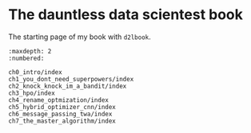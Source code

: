 # The dauntless data scientest book

The starting page of my book with `d2lbook`.

```toc
:maxdepth: 2
:numbered:

ch0_intro/index
ch1_you_dont_need_superpowers/index
ch2_knock_knock_im_a_bandit/index
ch3_hpo/index
ch4_rename_optmization/index
ch5_hybrid_optimizer_cnn/index
ch6_message_passing_twa/index
ch7_the_master_algorithm/index
```

